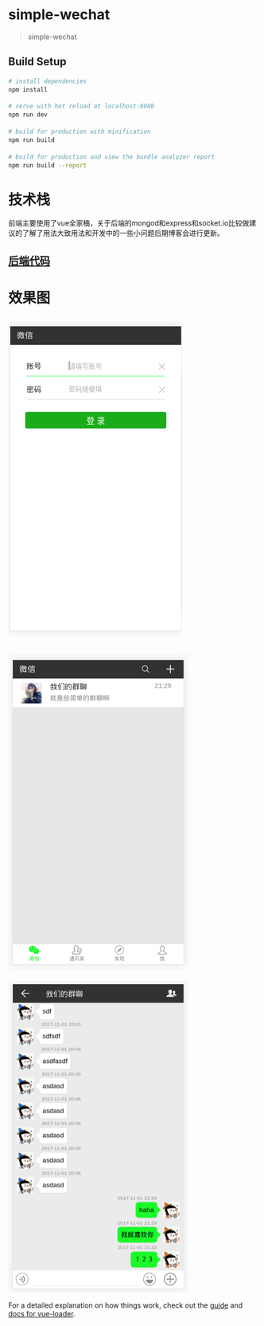 # simple-wechat

> simple-wechat

## Build Setup

``` bash
# install dependencies
npm install

# serve with hot reload at localhost:8080
npm run dev

# build for production with minification
npm run build

# build for production and view the bundle analyzer report
npm run build --report
```

# 技术栈
前端主要使用了vue全家桶，关于后端的mongod和express和socket.io比较做建议的了解了用法大致用法和开发中的一些小问题后期博客会进行更新。
## [后端代码](https://github.com/hddhyq/simple-node-wechat)
# 效果图
![登录界面](https://github.com/hddhyq/simple-wechat/raw/master/printscreen/login.png)
---
![主界面](https://github.com/hddhyq/simple-wechat/raw/master/printscreen/weixin.png)
---
![核心聊天界面](https://github.com/hddhyq/simple-wechat/raw/master/printscreen/group-chat.png)

For a detailed explanation on how things work, check out the [guide](http://vuejs-templates.github.io/webpack/) and [docs for vue-loader](http://vuejs.github.io/vue-loader).
